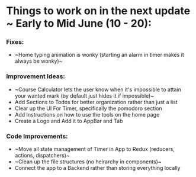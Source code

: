 # Things to work on in the next update ~ Early to Mid June (10 - 20):

### Fixes:

-   ~Home typing animation is wonky (starting an alarm in timer makes it always be wonky)~

### Improvement Ideas:

-   ~Course Calculator lets the user know when it's impossible to attain your wanted mark
    (by default just hides it if impossible)~
-   Add Sections to Todos for better organization rather than just a list
-   Clear up the UI For Timer, specifically the pomodoro section
-   Add Instructions on how to use the tools on the home page
-   Create a Logo and Add it to AppBar and Tab

### Code Improvements:

-   ~Move all state management of Timer in App to Redux (reducers, actions, dispatchers)~
-   ~Clean up the file structures (no heirarchy in components)~
-   Connect the app to a Backend rather than storing everything locally
